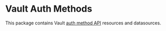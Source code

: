 # Vault Auth Methods

This package contains Vault [auth method API](https://developer.hashicorp.com/vault/api-docs/auth) resources and datasources.
